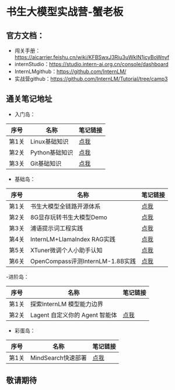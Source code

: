 # 书生大模型实战营-蟹老板

## 官方文档：
- 闯关手册：https://aicarrier.feishu.cn/wiki/KFBSwxJ3Riu3uWkIN1jcyBoWnyf
- internStudio：https://studio.intern-ai.org.cn/console/dashboard
- InternLMgithub：https://github.com/InternLM/
- 实战营github：https://github.com/InternLM/Tutorial/tree/camp3

## 通关笔记地址

- 入门岛：

| 序号  | 名称         | 笔记链接                                                                                          |
|-----|------------|-----------------------------------------------------------------------------------------------|
| 第1关 | Linux基础知识  | [点我](https://blog.csdn.net/weixin_59605625/article/details/141059328)                         |
| 第2关 | Python基础知识 | [点我](https://blog.csdn.net/weixin_59605625/article/details/141060034)                         |
| 第3关 | Git基础知识 | [点我](https://blog.csdn.net/weixin_59605625/article/details/141060904?spm=1001.2014.3001.5501) |

- 基础岛：

| 序号  | 名称         | 笔记链接                          |
|-----|------------|-------------------------------|
| 第1关 | 书生大模型全链路开源体系  | [点我](笔记/L1-01-HelloIntern.md) |
| 第2关 | 8G显存玩转书生大模型Demo  | [点我](笔记/L1-02-demo.md)        |
| 第3关 | 浦语提示词工程实践  | [点我](笔记/L1-03-Prompt.md)      |
| 第4关 | InternLM+LlamaIndex RAG实践 | [点我](笔记/L1-04-LlamaIndex.md)  |
| 第5关 | XTuner微调个人小助手认知  | [点我](笔记/L1-05-XTuner.md)      |
| 第6关 | OpenCompass评测InternLM-1.8B实践  | [点我](笔记/L1-06-OpenCompass.md)              |

-进阶岛：

| 序号  | 名称         | 笔记链接                     |
|-----|------------|--------------------------|
| 第1关 | 探索InternLM 模型能力边界  |                          |
| 第2关 | Lagent 自定义你的 Agent 智能体  | [点我](笔记/L2-02-Lagent.md]) |

- 彩蛋岛：

| 序号  | 名称         | 笔记链接   |
|-----|------------|--------|
| 第1关 | MindSearch快速部署  | [点我](笔记/L3-01-MindSearch.md) |


## 敬请期待